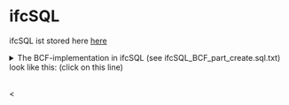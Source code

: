 ﻿<!-- IfcSharp-documentation, Copyright (c) 2020, Bernhard Simon Bock, Friedrich Eder, MIT License (see https://github.com/IfcSharp/IfcSharpLibrary/tree/master/Licence) --->

# ifcSQL
ifcSQL ist stored here [here](https://github.com/IfcSharp/IfcSQL)

<details>
<summary>
The BCF-implementation in ifcSQL (see ifcSQL_BCF_part_create.sql.txt) look like this: (click on this line)
  <BR/><BR/>
</summary>
![](doc/img/ifcSQL_BCF_part.png)
</details>

<
